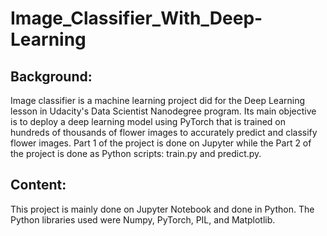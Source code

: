 # Image_Classifier_With_Deep-Learning
## Background: 
Image classifier is a machine learning project did for the Deep Learning lesson in Udacity's Data Scientist Nanodegree program. Its main objective is to deploy a deep learning model using PyTorch that is trained on hundreds of thousands of flower images to accurately predict and classify flower images. Part 1 of the project is done on Jupyter while the Part 2 of the project is done as Python scripts: train.py and predict.py.  
## Content: 
This project is mainly done on Jupyter Notebook and done in Python. The Python libraries used were Numpy, PyTorch, PIL, and Matplotlib. 
